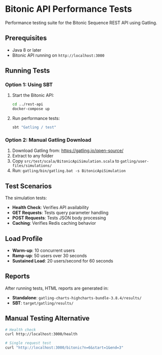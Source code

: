 # Bitonic API Performance Tests

Performance testing suite for the Bitonic Sequence REST API using Gatling.

## Prerequisites

- Java 8 or later
- Bitonic API running on `http://localhost:3000`

## Running Tests

### Option 1: Using SBT

1. Start the Bitonic API:
   ```bash
   cd ../rest-api
   docker-compose up
   ```

2. Run performance tests:
   ```bash
   sbt "Gatling / test"
   ```

### Option 2: Manual Gatling Download

1. Download Gatling from: https://gatling.io/open-source/
2. Extract to any folder
3. Copy `src/test/scala/BitonicApiSimulation.scala` to `gatling/user-files/simulations/`
4. Run: `gatling/bin/gatling.bat -s BitonicApiSimulation`

## Test Scenarios

The simulation tests:
- **Health Check**: Verifies API availability
- **GET Requests**: Tests query parameter handling
- **POST Requests**: Tests JSON body processing
- **Caching**: Verifies Redis caching behavior

## Load Profile

- **Warm-up**: 10 concurrent users
- **Ramp-up**: 50 users over 30 seconds
- **Sustained Load**: 20 users/second for 60 seconds

## Reports

After running tests, HTML reports are generated in:
- **Standalone**: `gatling-charts-highcharts-bundle-3.8.4/results/`
- **SBT**: `target/gatling/results/`

## Manual Testing Alternative

```bash
# Health check
curl http://localhost:3000/health

# Single request test
curl "http://localhost:3000/bitonic?n=6&start=1&end=3"
```